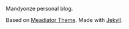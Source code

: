 Mandyonze personal blog.

Based on [Meadiator Theme](https://github.com/dirkfabisch/mediator).
Made with [Jekyll](https://github.com/jekyll/jekyll).
